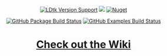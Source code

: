 <p align="center">
  <a href="https://github.com/deepnight/ldtk"> <img alt="LDtk Version Support" src="https://img.shields.io/github/v/release/deepnight/ldtk?&label=LDtk&color=yellow"></a>
  <a href="https://www.nuget.org/packages/LDtkMonogame/"><img src="https://img.shields.io/nuget/v/LDtkMonogame?" /></a>
  <a href="https://www.nuget.org/packages/LDtkMonogame/"><img alt="Nuget" src="https://img.shields.io/nuget/dt/LDtkMonogame"></a>
</p>
<p align="center">
  <a href="https://github.com/IrishBruse/LDtkMonogame/tree/main/LDtkMonogame"> <img alt="GitHub Package Build Status" src="https://img.shields.io/github/workflow/status/IrishBruse/LDtkMonogame/Build%20Package?label=LDtkMonogame"></a>
  <a href="https://github.com/IrishBruse/LDtkMonogame/tree/main/LDtkMonogame.Examples"> <img alt="GitHub Examples Build Status" src="https://img.shields.io/github/workflow/status/IrishBruse/LDtkMonogame/Build%20Examples?label=LDtkMonogame.Examples"></a>
</p>

<h1 align="center">
    <a href="https://irishbruse.github.io/LDtkMonogame/">Check out the Wiki</a>
</h1>
